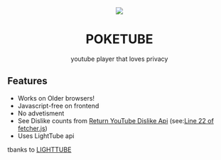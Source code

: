  <div align="center">
<a href="https://www.bigbuckbunny.org">
 <img src="https://user-images.githubusercontent.com/65588168/156941082-2fe10d35-bc1d-4928-9c5d-32d91cdea3d8.png">
 </a>
 <h1> POKETUBE </h1>
 youtube player that loves privacy
 <br>
</div>
 
## Features

- Works on Older browsers!
- Javascript-free on frontend
- No advetisment
- See Dislike counts from [Return YouTube Dislike Api](https://www.returnyoutubedislike.com/) (see:[Line 22 of fetcher.js](https://github.com/iamashley0/poketube/blob/main/src/fetcher.js#L22))
- Uses LightTube api 
 
 tbanks to <a href="https://gitlab.com/kuylar/lighttube">LIGHTTUBE</a>

 
